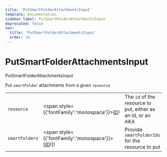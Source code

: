 ```yaml
---
title: 'PutSmartFolderAttachmentsInput'
template: Documentation
sidebar_label: PutSmartFolderAttachmentsInput
deprecated: false
nav:
  title: 'PutSmartFolderAttachmentsInput'
  order: 10
---
```


# PutSmartFolderAttachmentsInput

<div style={{'fontFamily':'monospace'}}><span style={{'fontSize':'1.5rem','fontWeight':500}}>PutSmartFolderAttachmentsInput</span></div>



Put `smartFolder` attachments from a given `resource`

| | | |
| -- | -- | -- |
| `resource` | <span style={{'fontFamily':'monospace'}}><a href="/guardrails/docs/reference/graphql/scalar/ID">ID</a>!</span> | The `id` of the resource to put, either as an id, or an AKA |
| `smartFolders` | <span style={{'fontFamily':'monospace'}}>[<a href="/guardrails/docs/reference/graphql/scalar/ID">ID</a>!]!</span> | Provide `smartFolderIds` for the resource to put |
